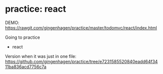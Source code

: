 # practice: react

DEMO: https://rawgit.com/gingenhagen/practice/master/todomvc/react/index.html

Going to practice
* react

Version when it was just in one file:
https://github.com/gingenhagen/practice/tree/e7231585520840eadd64f3411ba836acd7756c7a
